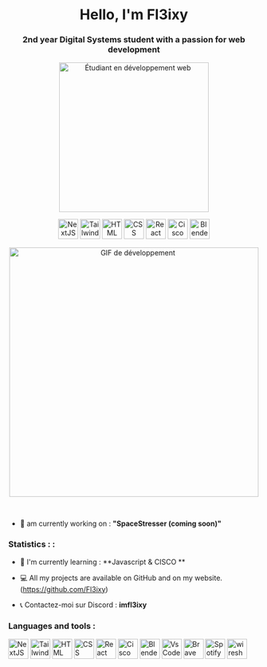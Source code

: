 <h1 align="center">Hello, I'm Fl3ixy</h1>
<h3 align="center">2nd year Digital Systems student with a passion for web development</h3>
<p align="center"> 
<img src="https://media1.giphy.com/media/v1.Y2lkPTc5MGI3NjExMG0zNHM2a283NnA3YmljMG8xMHIyc2c3NXlncmMzdzE3NHN4MDFjaCZlcD12MV9pbnRlcm5hbF9naWZfYnlfaWQmY3Q9Zw/bGgsc5mWoryfgKBx1u/giphy.gif" alt="Étudiant en développement web" width="300"/> 
</p>
<p align="center"> 
<img src="https://cdn.worldvectorlogo.com/logos/next-js.svg" alt="NextJS" width="40" height="40"/>
<img src="https://cdn.worldvectorlogo.com/logos/tailwindcss.svg" alt="TailwindCSS" width="40" height="40"/>
<img src="https://cdn.worldvectorlogo.com/logos/html-1.svg" alt="HTML" width="40" height="40"/>
<img src="https://cdn.worldvectorlogo.com/logos/css-3.svg" alt="CSS" width="40" height="40"/>
<img src="https://cdn.worldvectorlogo.com/logos/react-2.svg" alt="React" width="40" height="40"/>
<img src="https://cdn.worldvectorlogo.com/logos/cisco-2.svg" alt="Cisco" width="40" height="40"/>
<img src="https://cdn.worldvectorlogo.com/logos/blender-2.svg" alt="Blender" width="40" height="40"/>
</p>
<p align="center"> 
<img src="https://media1.giphy.com/media/v1.Y2lkPTc5MGI3NjExeXV5cnZwZmZnZG44YzFxOWVkeXhoZzM1eGxidnYwZmV6dWowM2xvdCZlcD12MV9pbnRlcm5hbF9naWZfYnlfaWQmY3Q9Zw/qgQUggAC3Pfv687qPC/giphy.gif" alt="GIF de développement" width="500"> 
</p>
<br/>

- 🚀  am currently working on : **"SpaceStresser (coming soon)"**

<h3 align="left">Statistics : :</h3>
                               
- 🚄 I'm currently learning : **Javascript & CISCO **

- 💻 All my projects are available on GitHub and on my website. (https://github.com/Fl3ixy)

- 📞 Contactez-moi sur Discord : **imfl3ixy**

<h3 align="left">Languages and tools :</h3>

<p align="left"> 
    <img src="https://cdn.worldvectorlogo.com/logos/next-js.svg" alt="NextJS" width="40" height="40"/>
    <img src="https://cdn.worldvectorlogo.com/logos/tailwindcss.svg" alt="TailwindCSS" width="40" height="40"/>
    <img src="https://cdn.worldvectorlogo.com/logos/html-1.svg" alt="HTML" width="40" height="40"/>
    <img src="https://cdn.worldvectorlogo.com/logos/css-3.svg" alt="CSS" width="40" height="40"/>
    <img src="https://cdn.worldvectorlogo.com/logos/react-2.svg" alt="React" width="40" height="40"/>
    <img src="https://cdn.worldvectorlogo.com/logos/cisco-2.svg" alt="Cisco" width="40" height="40"/>
    <img src="https://cdn.worldvectorlogo.com/logos/blender-2.svg" alt="Blender" width="40" height="40"/>
    <img src="https://cdn.worldvectorlogo.com/logos/visual-studio-code-1.svg" alt="VsCode" width="40" height="40"/>
    <img src="https://cdn.worldvectorlogo.com/logos/brave.svg" alt="Brave" width="40" height="40"/>
    <img src="https://cdn.worldvectorlogo.com/logos/spotify-2.svg" alt="Spotify" width="40" height="40"/>
    <img src="https://cdn.worldvectorlogo.com/logos/wireshark.svg" alt="wireshark" width="40" height="40"/>
</p>
